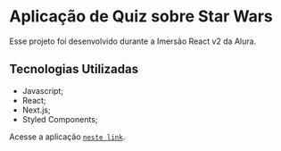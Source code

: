 # Aplicação de Quiz sobre Star Wars

Esse projeto foi desenvolvido durante a Imersão React v2 da Alura.

## Tecnologias Utilizadas

- Javascript;
- React;
- Next.js;
- Styled Components;

Acesse a aplicação [`neste link`](https://starwarsquiz.isaacpontes.vercel.app).
